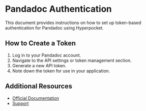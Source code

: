 # Pandadoc Authentication

This document provides instructions on how to set up token-based authentication for Pandadoc using Hyperpocket.

## How to Create a Token

1. Log in to your Pandadoc account.
2. Navigate to the API settings or token management section.
3. Generate a new API token.
4. Note down the token for use in your application.

## Additional Resources

- [Official Documentation](https://developers.pandadoc.com)
- [Support](https://support.pandadoc.com) 